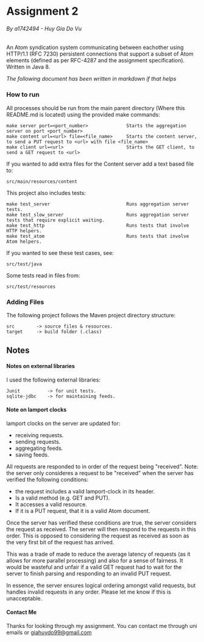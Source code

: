 # Assignment 2
###### By a1742494 - Huy Gia Do Vu
An Atom syndication system communicating between eachother using HTTP/1.1 (RFC 7230)
persistent connections that support a subset of Atom elements (defined as per RFC-4287 and
the assignment specification). Written in Java 8.

*The following document has been written in markdown if that helps*

### How to run
All processes should be run from the main parent directory (Where this README.md is located) 
using the provided make commands:
    
    make server port=<port_number>              Starts the aggregation server on port <port_number>
    make content url=<url> file=<file_name>     Starts the content server, to send a PUT request to <url> with file <file_name>
    make client url=<url>                       Starts the GET client, to send a GET request to <url>

If you wanted to add extra files for the Content server add a text based file to:

    src/main/resources/content

This project also includes tests:

    make test_server                            Runs aggregation server tests. 
    make test_slow_server                       Runs aggregation server tests that require explicit waiting.
    make test_http                              Runs tests that involve HTTP helpers.
    make test_atom                              Runs tests that involve Atom helpers.

If you wanted to see these test cases, see:

    src/test/java

Some tests read in files from:

    src/test/resources

### Adding Files
The following project follows the Maven project directory structure:
    
    src        -> source files & resources.
    target     -> build folder (.class)

## Notes
#### Notes on external libraries
I used the following external libraries:
    
    Junit          -> for unit tests.
    sqlite-jdbc    -> for maintaining feeds.

#### Note on lamport clocks
lamport clocks on the server are updated for:
- receiving requests.
- sending requests.
- aggregating feeds.
- saving feeds.


All requests are responded to in order of the request being "received". Note: the server only consideres a 
request to be "received" when the server has verified the following conditions: 
    
   - the request includes a valid lamport-clock in its header.
   - Is a valid method (e.g. GET and PUT). 
   - It accesses a valid resource.
   - If it is a PUT request, that it is a valid Atom document.
        

Once the server has verified these conditions are true, the server considers the request as received.
The server will then respond to the requests in this order. This is opposed to considering the request as received
as soon as the very first bit of the request has arrived. 

This was a trade of made to reduce the average latency of requests (as it allows for more parallel processing) and also for a sense of fairness. 
It would be wasteful and unfair if a valid GET request had to wait for the server to finish parsing and responding to an invalid PUT request. 

In essence, the server ensures logical ordering amongst valid requests, but 
handles invalid requests in any order. Please let me know if this is unacceptable.


#### Contact Me
Thanks for looking through my assignment. You can contact me through uni emails or giahuydo99@gmail.com
